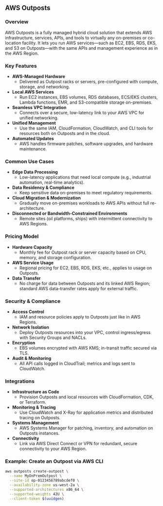 ## AWS Outposts

### Overview  
AWS Outposts is a fully managed hybrid cloud solution that extends AWS infrastructure, services, APIs, and tools to virtually any on-premises or co-location facility. It lets you run AWS services—such as EC2, EBS, RDS, EKS, and S3 on Outposts—with the same APIs and management experience as in the AWS Region.

### Key Features  
- **AWS-Managed Hardware**  
  - Delivered as Outpost racks or servers, pre-configured with compute, storage, and networking.  
- **Local AWS Services**  
  - Run EC2 instances, EBS volumes, RDS databases, ECS/EKS clusters, Lambda functions, EMR, and S3-compatible storage on-premises.  
- **Seamless VPC Integration**  
  - Connects over a secure, low-latency link to your AWS VPC for unified networking.  
- **Unified Management**  
  - Use the same IAM, CloudFormation, CloudWatch, and CLI tools for resources both on Outposts and in the cloud.  
- **Automated Updates**  
  - AWS handles firmware patches, software upgrades, and hardware maintenance.

### Common Use Cases  
- **Edge Data Processing**  
  - Low-latency applications that need local compute (e.g., industrial automation, real-time analytics).  
- **Data Residency & Compliance**  
  - Keep sensitive data on-premises to meet regulatory requirements.  
- **Cloud Migration & Modernization**  
  - Gradually move on-premises workloads to AWS APIs without full re-architecture.  
- **Disconnected or Bandwidth-Constrained Environments**  
  - Remote sites (oil platforms, ships) with intermittent connectivity to AWS Regions.

### Pricing Model  
- **Hardware Capacity**  
  - Monthly fee for Outpost rack or server capacity based on CPU, memory, and storage configuration.  
- **AWS Service Usage**  
  - Regional pricing for EC2, EBS, RDS, EKS, etc., applies to usage on Outposts.  
- **Data Transfer**  
  - No charge for data between Outposts and its linked AWS Region; standard AWS data-transfer rates apply for external traffic.

### Security & Compliance  
- **Access Control**  
  - IAM and resource policies apply to Outposts just like in AWS Regions.  
- **Network Isolation**  
  - Deploy Outposts resources into your VPC, control ingress/egress with Security Groups and NACLs.  
- **Encryption**  
  - EBS volumes encrypted with AWS KMS; in-transit traffic secured via TLS.  
- **Audit & Monitoring**  
  - All API calls logged in CloudTrail; metrics and logs sent to CloudWatch.

### Integrations  
- **Infrastructure as Code**  
  - Provision Outposts and local resources with CloudFormation, CDK, or Terraform.  
- **Monitoring & Tracing**  
  - Use CloudWatch and X-Ray for application metrics and distributed tracing on Outposts.  
- **Systems Management**  
  - AWS Systems Manager for patching, inventory, and automation on Outposts instances.  
- **Connectivity**  
  - Link via AWS Direct Connect or VPN for redundant, secure connectivity to your AWS Region.

### Example: Create an Outpost via AWS CLI  
```bash
aws outposts create-outpost \
  --name MyOnPremOutpost \
  --site-id op-0123456789abcdef0 \
  --availability-zone us-west-2a \
  --supported-architectures x86_64 \
  --supported-weights 42U \
  --client-token $(uuidgen)
